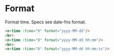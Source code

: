# Format
Format time. Specs see <n-a href="https://date-fns.org/v2.6.0/docs/format">date-fns format</n-a>.
```html
<n-time :time="0" format="yyyy-MM-dd"/>
<br>
<n-time :time="0" format="yyyy-MM-dd hh:mm"/>
<br>
<n-time :time="0" format="yyyy-MM-dd hh:mm:ss"/>
```